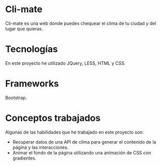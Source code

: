 # Cli-mate
Cli-mate es una web donde puedes chequear el clima de tu ciudad y del lugar que quieras.

# Tecnologías
En este proyecto he utilizado JQuery, LESS, HTML y CSS.

# Frameworks
Bootstrap.

# Conceptos trabajados
Algunas de las habilidades que he trabajado en este proyecto son:
- Recuperar datos de una API de clima para generar el contenido de la página y las interacciones.
- Animar el fondo de la página utilizando una animación de CSS con gradientes.
